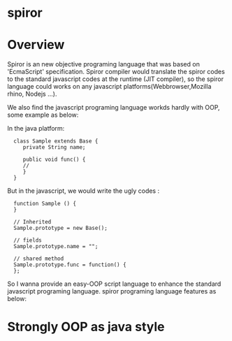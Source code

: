spiror
======

Overview 
======

   Spiror is an new objective programing language that was based on 'EcmaScript' specification. Spiror compiler would 
translate the spiror codes to the standard javascript codes at the runtime (JIT compiler), so the spiror language could
works on any javascript platforms(Webbrowser,Mozilla rhino, Nodejs ...).

   We also find the javascript programing language workds hardly with OOP,  some example as below:
   
   In the java platform:
   
      class Sample extends Base {
         private String name;
      
         public void func() {
         //
         }
      }
   
   
   But in the javascript, we would write the ugly codes :
   
      function Sample () {
      }
   
      // Inherited
      Sample.prototype = new Base();
   
      // fields
      Sample.prototype.name = "";
   
      // shared method
      Sample.prototype.func = function() {
      };
    
  
   So I wanna provide an easy-OOP script language to enhance the standard javascript programing language.  spiror 
programing language features as below:

# Strongly OOP as java style
   
   
  
